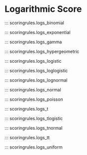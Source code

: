 # Logarithmic Score

::: scoringrules.logs_binomial

::: scoringrules.logs_exponential

::: scoringrules.logs_gamma

::: scoringrules.logs_hypergeometric

::: scoringrules.logs_logistic

::: scoringrules.logs_loglogistic

::: scoringrules.logs_lognormal

::: scoringrules.logs_normal

::: scoringrules.logs_poisson

::: scoringrules.logs_t

::: scoringrules.logs_tlogistic

::: scoringrules.logs_tnormal

::: scoringrules.logs_tt

::: scoringrules.logs_uniform
